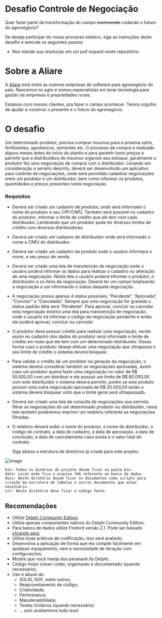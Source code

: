# Desafio Controle de Negociação

Quer fazer parte da transformação do campo ~~escrevendo~~ codando o futuro do agronegócio?

Se deseja participar do nosso processo seletivo, siga as instruções deste desafio e execute os seguintes passos: 

* Nos mande sua resolução em um *pull request* neste repositório.


# Sobre a Aliare

A [Aliare](https://www.aliare.co) está entre as maiores empresas de software para agronegócio do país. Nascemos no agro e somos especialistas em levar tecnologia para gestão de empresas e propriedades rurais.

Estamos com nossos clientes, pra fazer o campo acontecer. Temos orgulho de ajudar a construir o presente e o futuro do agronegócio.

# O desafio

Um determinado produtor, precisa comprar insumos para a próxima safra, fertilizantes, agrotóxicos, sementes etc. O processo de compra é realizado alguns meses antes do início do plantio e para garantir bons preços e permitir que a distribuidora de insumos organize seu estoque, geralmente o produtor faz uma negociação de compra com o distribuidor.
Levando em consideração o senário descrito, deverá ser desenvolvido um aplicativo para controle de negociações, onde será permitido cadastrar negociações entre um produtor e um distribuidor, bem como informar os produtos, quantidades e preços presentes nesta negociação.

### Requisitos

* Deverá ser criado um cadastro de produtor, onde será informado o nome do produtor e seu CPF/CNPJ. Também será possível no cadastro do produtor, informar o limite de crédito que ele tem com cada distribuidor. Lembrando que um produtor pode ter diversos limites de crédito com diversos distribuidores.
* Deverá ser criado um cadastro de distribuidor onde será informado o nome e CNPJ do distribuidor.
* Deverá ser criado um cadastro de produto onde o usuário informará o nome, e seu preço de venda.
* Deverá ser criado uma tela de manutenção de negociação onde o usuário poderá informar os dados para realizar o cadastro ou alteração de uma negociação. Nesta tela o usuário poderá informar o produtor, o distribuidor e os itens da negociação. Deverá ter um campo totalizando a negociação e um informando o status daquela negociação.
* A negociação possui apenas 4 status possíveis, “Pendente”, “Aprovada”, “Concluir” e “Cancelada”. Sempre que uma negociação for gravada o status padrão dela será “Pendente”. Para aprovar, concluir ou cancelar esta negociação existirá uma tela para manutenção de negociação, onde o usuário irá informar o código da negociação pendente e então ele poderá aprovar, concluir ou cancelar.
* O produtor deve possuir crédito para realizar uma negociação, sendo assim no cadastro dos dados do produtor será informado o limite de crédito em reais que ele tem com um determinado distribuidor. Dessa forma caso o produtor deseje efetuar uma negociação que ultrapasse o seu limite de crédito o sistema deverá bloquear.
* Para validar o crédito de um produtor na geração da negociação, o sistema deverá considerar também as negociações aprovadas, assim caso um produtor queira fazer uma negociação no valor de R$ 50.000,00 com um distribuir e ele possuir um limite de R$ 60.000,00 com este distribuidor o sistema deverá permitir, porém se este produto possuir uma outra negociação aprovada de R$ 20.000,00 então o sistema deverá bloquear visto que o limite geral será ultrapassado.
* Deverá ser criado uma tela de consulta de negociações que permita filtrar as negociações de um determinado produtor ou distribuidor, nesta tela também poderemos imprimir um relatório referente as negociações filtradas.
* O relatório deverá exibir o nome do produtor, o nome do distribuidor, o código do contrato, a data de cadastro, a data de aprovação, a data de conclusão, a data de cancelamento caso exista e o valor total do contrato.

  
  Siga abaixo a estrutura de diretórios  já criada para este projeto:
  
![image](https://user-images.githubusercontent.com/28271306/138889763-cfb52e98-4a38-44f0-8cb8-48404732ddd2.png)

	bin: Todos os binários do projeto devem ficar na pasta bin.
	data: Local onde fica o arquivo fdb referente ao banco de dados.
	docs: Neste diretório devem ficar os documentos como scripts para criação da estrutura de tabelas e outros documentos que achar necessário.
	src: Neste diretório deve ficar o código fonte.

## Recomendações

* Utilize [Delphi Community Edition](https://www.embarcadero.com/br/products/delphi/starter);
* Utilize apenas componentes nativos do Delphi Community Edition;
* Para banco de dados utilize Firebird versão 2.1. Pode ser baixado [clicando aqui](http://sourceforge.net/projects/firebird/files/firebird-win32/2.1.7-Release/Firebird-2.1.7.18553_0_Win32.exe/download);
* Utilize boas práticas de codificação, isso será avaliado;
* Desenvolva a aplicação de forma que ela compile facilmente em qualquer equipamento, sem a necessidade de iteração com configurações;
* Mostre que você manja dos paranauê do Delphi;
* Código limpo (clean code), organizado e documentado (quando necessário);
* Use e abuse de:
  * SOLID, GOF, entre outros;
  * Reaproveitamento de código;
  * Criatividade;
  * Performance;
  * Manutenabilidade;
  * Testes Unitários (quando necessário)
  * ... pois avaliaremos tudo isso!
